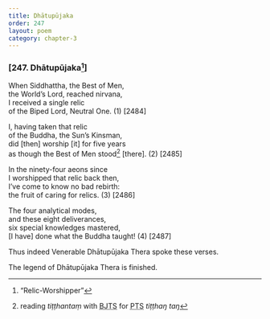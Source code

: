 ```yaml
---
title: Dhātupūjaka
order: 247
layout: poem
category: chapter-3
---
```


### \[247. Dhātupūjaka[^1]\]

When Siddhattha, the Best of Men,  
the World’s Lord, reached nirvana,  
I received a single relic  
of the Biped Lord, Neutral One. (1) \[2484\]

I, having taken that relic  
of the Buddha, the Sun’s Kinsman,  
did \[then\] worship \[it\] for five years  
as though the Best of Men stood[^2] \[there\]. (2) \[2485\]

In the ninety-four aeons since  
I worshipped that relic back then,  
I’ve come to know no bad rebirth:  
the fruit of caring for relics. (3) \[2486\]

The four analytical modes,  
and these eight deliverances,  
six special knowledges mastered,  
\[I have\] done what the Buddha taught! (4) \[2487\]

Thus indeed Venerable Dhātupūjaka Thera spoke these verses.

The legend of Dhātupūjaka Thera is finished.

[^1]: “Relic-Worshipper”

[^2]: reading *tiṭṭhantaṃ* with <abbr title="Buddha Jayanthi Tripitaka Series">BJTS</abbr> for <abbr title="Pali Text Society">PTS</abbr> *tiṭṭhaŋ taŋ*
